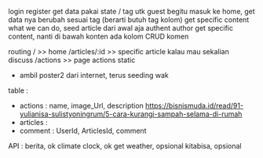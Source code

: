 login
register
get data pakai state / tag utk guest
begitu masuk ke home, get data nya berubah sesuai tag (berarti butuh tag kolom)
get specific content
what we can do, seed article dari awal aja
authent
author
get specific content, nanti di bawah konten ada kolom CRUD komen


routing
/ >> home
/articles/:id >> specific article kalau mau sekalian discuss
/actions >> page actions static
- ambil poster2 dari internet, terus seeding wak

table :
- actions : name, image_Url, description
https://bisnismuda.id/read/91-yulianisa-sulistyoningrum/5-cara-kurangi-sampah-selama-di-rumah
- articles : 
- comment : UserId, ArticlesId, comment


API :
berita, ok
climate clock, ok
get weather, opsional
kitabisa, opsional
